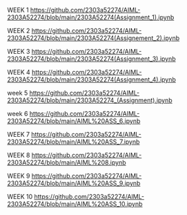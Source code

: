 WEEK 1 
https://github.com/2303a52274/AIML-2303A52274/blob/main/2303A52274(Assignment_1).ipynb


WEEK 2 
https://github.com/2303a52274/AIML-2303A52274/blob/main/2303A52274(Assignement_2).ipynb


WEEK 3 
https://github.com/2303a52274/AIML-2303A52274/blob/main/2303A52274(Assignment_3).ipynb


WEEK 4 
https://github.com/2303a52274/AIML-2303A52274/blob/main/2303A52274(Assignment_4).ipynb


week 5 
https://github.com/2303a52274/AIML-2303A52274/blob/main/2303A52274_(Assignment).ipynb

week 6 
https://github.com/2303a52274/AIML-2303A52274/blob/main/AIML%20ASS_6.ipynb


WEEK 7 
https://github.com/2303a52274/AIML-2303A52274/blob/main/AIML%20ASS_7.ipynb


WEEK 8
https://github.com/2303a52274/AIML-2303A52274/blob/main/AIML%208.ipynb


WEEK 9 
https://github.com/2303a52274/AIML-2303A52274/blob/main/AIML%20ASS_9.ipynb


WEEK 10
https://github.com/2303a52274/AIML-2303A52274/blob/main/AIML%20ASS_10.ipynb
